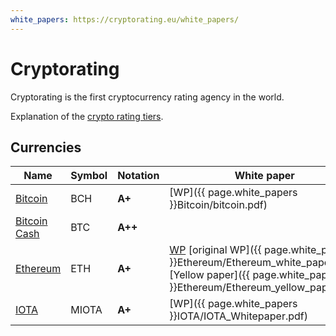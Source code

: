 ```yaml
---
white_papers: https://cryptorating.eu/white_papers/
---
```


# Cryptorating

Cryptorating is the first cryptocurrency rating agency in the world.

Explanation of the [crypto rating tiers](rating_tiers).

## Currencies

| Name | Symbol | Notation | White paper | Announcement |
| - | - | - | - | - |
| [Bitcoin](https://bitcoin.org) | BCH | **A+** | [WP]({{ page.white_papers }}Bitcoin/bitcoin.pdf) | |
| [Bitcoin Cash](https://www.bitcoincash.org) | BTC | **A++** | | [ANN](https://bitcointalk.org/index.php?topic=2040221.0) |
| [Ethereum](https://www.ethereum.org) | ETH | **A+** | [WP](https://github.com/ethereum/wiki/wiki/White-Paper) [original WP]({{ page.white_papers }}Ethereum/Ethereum_white_paper.pdf) [Yellow paper]({{ page.white_papers }}Ethereum/Ethereum_yellow_paper.pdf) | [ANN](https://bitcointalk.org/index.php?topic=428589.0) |
| [IOTA](https://iota.org) | MIOTA | **A+** | [WP]({{ page.white_papers }}IOTA/IOTA_Whitepaper.pdf) | [ANN](https://bitcointalk.org/index.php?topic=1216479.0) |

